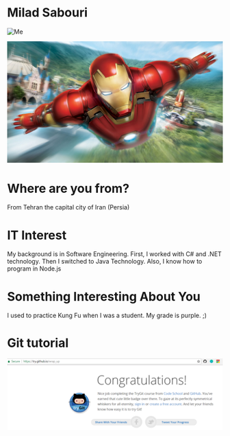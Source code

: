 # Milad Sabouri
![Me](images/me.jpg "Milad Sabouri")

![Interest](images/im.jpg "Iron Man")

# Where are you from?

From Tehran the capital city of Iran (Persia)

# IT Interest

My background is in Software Engineering. First, I worked with C# and .NET technology. Then I switched to Java Technology. Also, I know how to program in Node.js 

# Something Interesting About You

I used to practice Kung Fu when I was a student. My grade is purple. ;)

# Git tutorial

![Git Tutorial](images/GitBadge.png "Result")